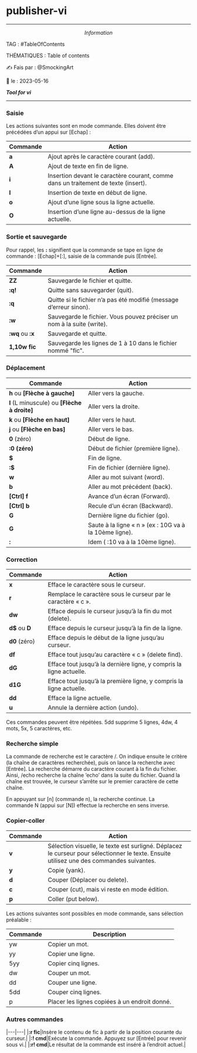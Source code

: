 # publisher-vi

---
$$Information$$

TAG :  #TableOfContents

THÉMATIQUES : Table of contents

✍ Fais par : @SmockingArt 

🧭 le : 2023-05-16 

_**Tool for vi**_

---

### Saisie

Les actions suivantes sont en mode commande. Elles doivent être précédées d’un appui sur [Echap] :

|Commande|Action|
|---|---|
|**a**|Ajout après le caractère courant (add).|
|**A**|Ajout de texte en fin de ligne.|
|**i**|Insertion devant le caractère courant, comme dans un traitement de texte (insert).|
|**I**|Insertion de texte en début de ligne.|
|**o**|Ajout d’une ligne sous la ligne actuelle.|
|**O**|Insertion d’une ligne au-dessus de la ligne actuelle.|

### Sortie et sauvegarde

Pour rappel, les **:** signifient que la commande se tape en ligne de commande : [Echap]+[:], saisie de la commande puis [Entrée].

|Commande|Action|
|---|---|
|**ZZ**|Sauvegarde le fichier et quitte.|
|**:q!**|Quitte sans sauvegarder (quit).|
|**:q**|Quitte si le fichier n’a pas été modifié (message d’erreur sinon).|
|**:w**|Sauvegarde le fichier. Vous pouvez préciser un nom à la suite (write).|
|**:wq** ou **:x**|Sauvegarde et quitte.|
|**1,10w fic**|Sauvegarde les lignes de 1 à 10 dans le fichier nommé "fic".|

### Déplacement

|Commande|Action|
|---|---|
|**h** ou **[Flèche à gauche]**|Aller vers la gauche.|
|**l** (L minuscule) ou **[Flèche à droite]**|Aller vers la droite.|
|**k** ou **[Flèche en haut]**|Aller vers le haut.|
|**j** ou **[Flèche en bas]**|Aller vers le bas.|
|**0** (zéro)|Début de ligne.|
|**:0 (zéro)**|Début de fichier (première ligne).|
|**$**|Fin de ligne.|
|**:$**|Fin de fichier (dernière ligne).|
|**w**|Aller au mot suivant (word).|
|**b**|Aller au mot précédent (back).|
|**[Ctrl] f**|Avance d’un écran (Forward).|
|**[Ctrl] b**|Recule d’un écran (Backward).|
|**G**|Dernière ligne du fichier (go).|
|**<n>G**|Saute à la ligne « n » (ex : 10G va à la 10ème ligne).|
|**:<n>**|Idem ( :10 va à la 10ème ligne).|

### Correction

|Commande|Action|
|---|---|
|**x**|Efface le caractère sous le curseur.|
|**r<c>**|Remplace le caractère sous le curseur par le caractère « c ».|
|**dw**|Efface depuis le curseur jusqu’à la fin du mot (delete).|
|**d$** ou **D**|Efface depuis le curseur jusqu’à la fin de la ligne.|
|**d0** (zéro)|Efface depuis le début de la ligne jusqu’au curseur.|
|**df<c>**|Efface tout jusqu’au caractère « c » (delete find).|
|**dG**|Efface tout jusqu’à la dernière ligne, y compris la ligne actuelle.|
|**d1G**|Efface tout jusqu’à la première ligne, y compris la ligne actuelle.|
|**dd**|Efface la ligne actuelle.|
|**u**|Annule la dernière action (undo).|

Ces commandes peuvent être répétées. 5dd supprime 5 lignes, 4dw, 4 mots, 5x, 5 caractères, etc.

### Recherche simple

La commande de recherche est le caractère /. On indique ensuite le critère (la chaîne de caractères recherchée), puis on lance la recherche avec [Entrée]. La recherche démarre du caractère courant à la fin du fichier. Ainsi, /echo recherche la chaîne ’echo’ dans la suite du fichier. Quand la chaîne est trouvée, le curseur s’arrête sur le premier caractère de cette chaîne.

En appuyant sur [n] (commande n), la recherche continue. La commande N (appui sur [N]) effectue la recherche en sens inverse.

### Copier-coller

|Commande|Action|
|---|---|
|**v**|Sélection visuelle, le texte est surligné. Déplacez le curseur pour sélectionner le texte. Ensuite utilisez une des commandes suivantes.|
|**y**|Copie (yank).|
|**d**|Couper (Déplacer ou delete).|
|**c**|Couper (cut), mais vi reste en mode édition.|
|**p**|Coller (put below).|

Les actions suivantes sont possibles en mode commande, sans sélection préalable :

| Commande | Description                                   |
|----------|-----------------------------------------------|
| yw       | Copier un mot.                                |
| yy       | Copier une ligne.                             |
| 5yy      | Copier cinq lignes.                           |
| dw       | Couper un mot.                                |
| dd       | Couper une ligne.                             |
| 5dd      | Couper cinq lignes.                           |
| p        | Placer les lignes copiées à un endroit donné. |

### Autres commandes

|---|---|
|**:r fic**|Insère le contenu de fic à partir de la position courante du curseur.|
|**:! cmd**|Exécute la commande. Appuyez sur [Entrée] pour revenir sous vi.|
|**:r! cmd**|Le résultat de la commande est inséré à l’endroit actuel.|
